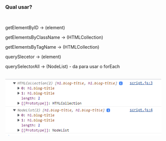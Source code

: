 <h3>Qual usar?</h3>
<br>

<p>getElementByID -> (element)</p>
<p>getElementsByClassName -> (HTMLCollection)</p>
<p>getElementsByTagName -> (HTMLCollection)</p>
<p>querySlecetor -> (element)</p>
<p>querySelectorAll -> (NodeList) - da para usar o forEach</p>

<br>
<img src="./Capture.PNG" alt="">